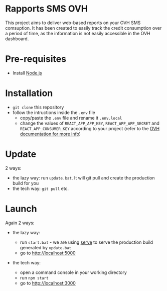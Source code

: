 # Rapports SMS OVH

This project aims to deliver web-based reports on your OVH SMS comsuption. It has been created to easily track the credit consumption over a period of time, as the information is not easily accessible in the OVH dashboard.

# Pre-requisites
* Install [Node.js](https://nodejs.org/)

# Installation
* `git clone` this repository
* follow the intructions inside the `.env` file
  * copy/paste the `.env` file and rename it `.env.local`
  * change the values of `REACT_APP_APP_KEY`, `REACT_APP_APP_SECRET` and `REACT_APP_CONSUMER_KEY` according to your project (refer to the [OVH documentation for more info](https://docs.ovh.com/gb/en/customer/first-steps-with-ovh-api/#creating-identifiers))

# Update
2 ways:
* the lazy way: run `update.bat`. It will git pull and create the production build for you
* the tech way: `git pull` etc.

# Launch
Again 2 ways:
* the lazy way:
  * run `start.bat` - we are using [serve](https://github.com/vercel/serve#readme) to serve the production build generated by `update.bat`
  * go to [http://localhost:5000](http://localhost:5000)

* the tech way:
  * open a command console in your working directory
  * run `npm start`
  * go to [http://localhost:3000](http://localhost:3000)